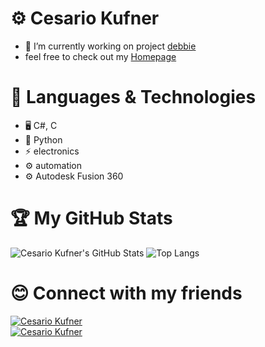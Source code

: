 # ⚙ Cesario Kufner
- 🔭 I’m currently working on project [debbie](https://github.com/ckfnr/Projekt-Debbie)
- feel free to check out my [Homepage](https://cksite.online)

# 🌟 Languages & Technologies
- 🖥️ C#, C
- 🐍 Python
- ⚡ electronics
- ⚙️ automation
- ⚙️ Autodesk Fusion 360

# 🏆 My GitHub Stats
![Cesario Kufner's GitHub Stats](https://github-readme-stats.vercel.app/api?username=ckfnr&show_icons=true&theme=radical)
![Top Langs](https://github-readme-stats.vercel.app/api/top-langs/?username=ckfnr&layout=compact&theme=radical) 

# 😊 Connect with my friends
[![Cesario Kufner](https://img.shields.io/badge/GitHub-AJ_Holzer-lightgrey?style=flat&logo=github)](https://github.com/AJ-Holzer) <br>
[![Cesario Kufner](https://img.shields.io/badge/GitHub-Momen_Louati-lightgrey?style=flat&logo=github)](https://github.com/louatimomen)
